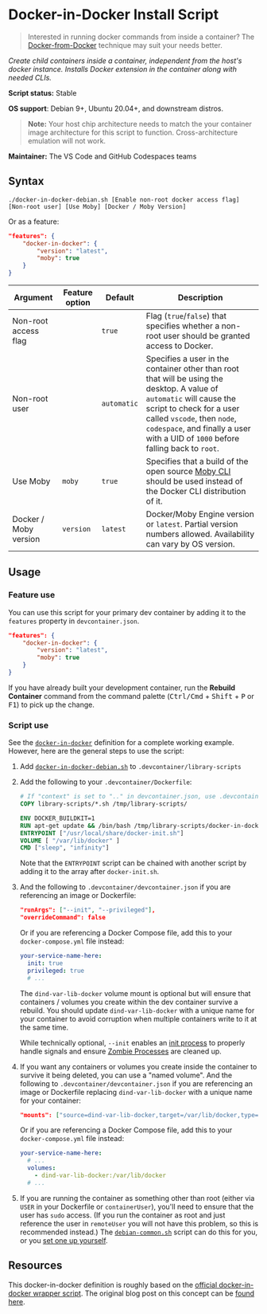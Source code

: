 # Docker-in-Docker Install Script

> Interested in running docker commands from inside a container?  The [Docker-from-Docker](./docker.md) technique may suit your needs better.

*Create child containers _inside_ a container, independent from the host's docker instance. Installs Docker extension in the container along with needed CLIs.* 

**Script status:** Stable

**OS support**: Debian 9+, Ubuntu 20.04+, and downstream distros.

> **Note:** Your host chip architecture needs to match the your container image architecture for this script to function. Cross-architecture emulation will not work.

**Maintainer:** The VS Code and GitHub Codespaces teams

## Syntax

```text
./docker-in-docker-debian.sh [Enable non-root docker access flag] [Non-root user] [Use Moby] [Docker / Moby Version]
```

Or as a feature:

```json
"features": {
    "docker-in-docker": {
        "version": "latest",
        "moby": true
    }
}
```

|Argument| Feature option |Default|Description|
|--------|----------------|-------|-----------|
|Non-root access flag| | `true`| Flag (`true`/`false`) that specifies whether a non-root user should be granted access to Docker.|
|Non-root user| | `automatic`| Specifies a user in the container other than root that will be using the desktop. A value of `automatic` will cause the script to check for a user called `vscode`, then `node`, `codespace`, and finally a user with a UID of `1000` before falling back to `root`. |
|Use Moby | `moby`|`true` | Specifies that a build of the open source [Moby CLI](https://github.com/moby/moby/tree/master/cli) should be used instead of the Docker CLI distribution of it. |
| Docker / Moby version | `version` | `latest` |  Docker/Moby Engine version or `latest`. Partial version numbers allowed. Availability can vary by OS version. |


## Usage

### Feature use

You can use this script for your primary dev container by adding it to the `features` property in `devcontainer.json`.

```json
"features": {
    "docker-in-docker": {
        "version": "latest",
        "moby": true
    }
}
```

If you have already built your development container, run the **Rebuild Container** command from the command palette (<kbd>Ctrl/Cmd</kbd> + <kbd>Shift</kbd> + <kbd>P</kbd> or <kbd>F1</kbd>) to pick up the change.

### Script use

See the [`docker-in-docker`](../../containers/docker-in-docker) definition for a complete working example. However, here are the general steps to use the script:

1. Add [`docker-in-docker-debian.sh`](../docker-in-docker-debian.sh) to `.devcontainer/library-scripts`

2. Add the following to your `.devcontainer/Dockerfile`:

    ```Dockerfile
    # If "context" is set to ".." in devcontainer.json, use .devcontainer/library-scripts/*.sh
    COPY library-scripts/*.sh /tmp/library-scripts/

    ENV DOCKER_BUILDKIT=1
    RUN apt-get update && /bin/bash /tmp/library-scripts/docker-in-docker-debian.sh
    ENTRYPOINT ["/usr/local/share/docker-init.sh"]
    VOLUME [ "/var/lib/docker" ]
    CMD ["sleep", "infinity"]
    ```

    Note that the `ENTRYPOINT` script can be chained with another script by adding it to the array after `docker-init.sh`.

3. And the following to `.devcontainer/devcontainer.json` if you are referencing an image or Dockerfile:

    ```json
    "runArgs": ["--init", "--privileged"],
    "overrideCommand": false
    ```

    Or if you are referencing a Docker Compose file, add this to your `docker-compose.yml` file instead:

    ```yaml
    your-service-name-here:
      init: true 
      privileged: true
      # ...
    ```

    The `dind-var-lib-docker` volume mount is optional but will ensure that containers / volumes you create within the dev container survive a rebuild. You should update `dind-var-lib-docker` with a unique name for your container to avoid corruption when multiple containers write to it at the same time.

    While technically optional, `--init` enables an [init process](https://docs.docker.com/engine/reference/run/#specify-an-init-process) to properly handle signals and ensure [Zombie Processes](https://en.wikipedia.org/wiki/Zombie_process) are cleaned up. 

4. If you want any containers or volumes you create inside the container to survive it being deleted, you can use a "named volume". And the following to `.devcontainer/devcontainer.json` if you are referencing an image or Dockerfile replacing `dind-var-lib-docker` with a unique name for your container:

    ```json
    "mounts": ["source=dind-var-lib-docker,target=/var/lib/docker,type=volume"]
    ```

    Or if you are referencing a Docker Compose file, add this to your `docker-compose.yml` file instead:

    ```yaml
    your-service-name-here:
      # ...
      volumes:
        - dind-var-lib-docker:/var/lib/docker
      # ...
    ```

5. If you are running the container as something other than root (either via `USER` in your Dockerfile or `containerUser`), you'll need to ensure that the user has `sudo` access. (If you run the container as root and just reference the user in `remoteUser` you will not have this problem, so this is recommended instead.) The [`debian-common.sh`](common.md) script can do this for you, or you [set one up yourself](https://aka.ms/vscode-remote/containers/non-root).

## Resources

This docker-in-docker definition is roughly based on the [official docker-in-docker wrapper script](https://github.com/moby/moby/blob/master/hack/dind).  The original blog post on this concept can be [found here](https://blog.docker.com/2013/09/docker-can-now-run-within-docker/).
